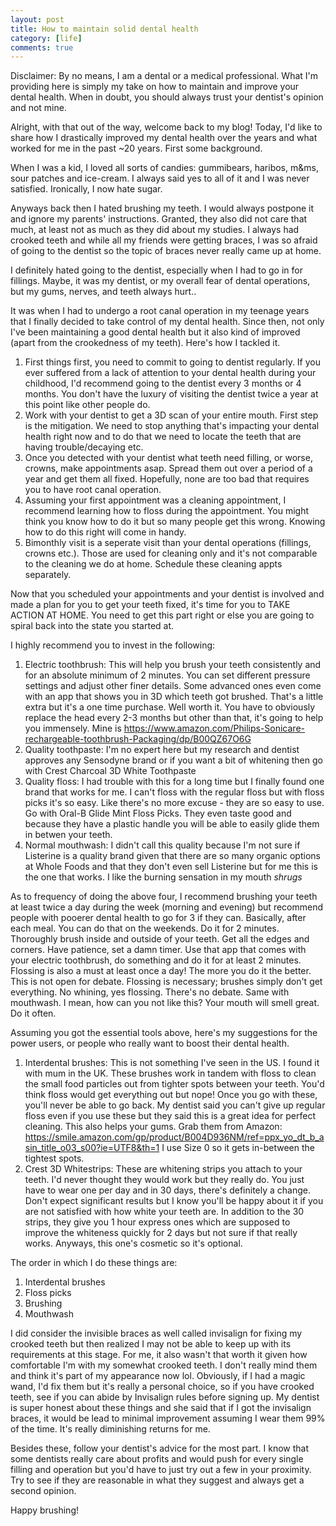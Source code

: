 ```yaml
---
layout: post
title: How to maintain solid dental health
category: [life]
comments: true
---
```


Disclaimer: By no means, I am a dental or a medical professional. What I'm providing here is simply my take on how to maintain and improve your dental health. When in doubt, you should always trust your dentist's opinion and not mine.

Alright, with that out of the way, welcome back to my blog! Today, I'd like to share how I drastically improved my dental health over the years and what worked for me in the past ~20 years. First some background.

When I was a kid, I loved all sorts of candies: gummibears, haribos, m&ms, sour patches and ice-cream. I always said yes to all of it and I was never satisfied. Ironically, I now hate sugar. 

Anyways back then I hated brushing my teeth. I would always postpone it and ignore my parents' instructions. Granted, they also did not care that much, at least not as much as they did about my studies. I always had crooked teeth and while all my friends were getting braces, I was so afraid of going to the dentist so the topic of braces never really came up at home.

I definitely hated going to the dentist, especially when I had to go in for fillings. Maybe, it was my dentist, or my overall fear of dental operations, but my gums, nerves, and teeth always hurt..

It was when I had to undergo a root canal operation in my teenage years that I finally decided to take control of my dental health. Since then, not only I've been maintaining a good dental health but it also kind of improved (apart from the crookedness of my teeth). Here's how I tackled it.

1. First things first, you need to commit to going to dentist regularly. If you ever suffered from a lack of attention to your dental health during your childhood, I'd recommend going to the dentist every 3 months or 4 months. You don't have the luxury of visiting the dentist twice a year at this point like other people do.
2. Work with your dentist to get a 3D scan of your entire mouth. First step is the mitigation. We need to stop anything that's impacting your dental health right now and to do that we need to locate the teeth that are having trouble/decaying etc.
3. Once you detected with your dentist what teeth need filling, or worse, crowns, make appointments asap. Spread them out over a period of a year and get them all fixed. Hopefully, none are too bad that requires you to have root canal operation.
4. Assuming your first appointment was a cleaning appointment, I recommend learning how to floss during the appointment. You might think you know how to do it but so many people get this wrong. Knowing how to do this right will come in handy.
5. Bimonthly visit is a seperate visit than your dental operations (fillings, crowns etc.). Those are used for cleaning only and it's not comparable to the cleaning we do at home. Schedule these cleaning appts separately.

Now that you scheduled your appointments and your dentist is involved and made a plan for you to get your teeth fixed, it's time for you to TAKE ACTION AT HOME. You need to get this part right or else you are going to spiral back into the state you started at.

I highly recommend you to invest in the following:
1. Electric toothbrush: This will help you brush your teeth consistently and for an absolute minimum of 2 minutes. You can set different pressure settings and adjust other finer details. Some advanced ones even come with an app that shows you in 3D which teeth got brushed. That's a little extra but it's a one time purchase. Well worth it. You have to obviously replace the head every 2-3 months but other than that, it's going to help you immensely. Mine is https://www.amazon.com/Philips-Sonicare-rechargeable-toothbrush-Packaging/dp/B00QZ67O6G
2. Quality toothpaste: I'm no expert here but my research and dentist approves any Sensodyne brand or if you want a bit of whitening then go with Crest Charcoal 3D White Toothpaste
3. Quality floss: I had trouble with this for a long time but I finally found one brand that works for me. I can't floss with the regular floss but with floss picks it's so easy. Like there's no more excuse - they are so easy to use. Go with Oral-B Glide Mint Floss Picks. They even taste good and because they have a plastic handle you will be able to easily glide them in betwen your teeth.
4. Normal mouthwash: I didn't call this quality because I'm not sure if Listerine is a quality brand given that there are so many organic options at Whole Foods and that they don't even sell Listerine but for me this is the one that works. I like the burning sensation in my mouth *shrugs*

As to frequency of doing the above four, I recommend brushing your teeth at least twice a day during the week (morning and evening) but recommend people with pooerer dental health to go for 3 if they can. Basically, after each meal. You can do that on the weekends. Do it for 2 minutes. Thoroughly brush inside and outside of your teeth. Get all the edges and corners. Have patience, set a damn timer. Use that app that comes with your electric toothbrush, do something and do it for at least 2 minutes.
Flossing is also a must at least once a day! The more you do it the better. This is not open for debate. Flossing is necessary; brushes simply don't get everything. No whining, yes flossing. There's no debate.
Same with mouthwash. I mean, how can you not like this? Your mouth will smell great. Do it often.

Assuming you got the essential tools above, here's my suggestions for the power users, or people who really want to boost their dental health.
1. Interdental brushes: This is not something I've seen in the US. I found it with mum in the UK.  These brushes work in tandem with floss to clean the small food particles out from tighter spots between your teeth. You'd think floss would get everything out but nope! Once you go with these, you'll never be able to go back. My dentist said you can't give up regular floss even if you use these but they said this is a great idea for perfect cleaning. This also helps your gums. Grab them from Amazon: https://smile.amazon.com/gp/product/B004D936NM/ref=ppx_yo_dt_b_asin_title_o03_s00?ie=UTF8&th=1
I use Size 0 so it gets in-between the tightest spots.
2. Crest 3D Whitestrips: These are whitening strips you attach to your teeth. I'd never thought they would work but they really do. You just have to wear one per day and in 30 days, there's definitely a change. Don't expect significant results but I know you'll be happy about it if you are not satisfied with how white your teeth are. In addition to the 30 strips, they give you 1 hour express ones which are supposed to improve the whiteness quickly for 2 days but not sure if that really works. Anyways, this one's cosmetic so it's optional.

The order in which I do these things are:
1. Interdental brushes
2. Floss picks
3. Brushing
4. Mouthwash

I did consider the invisible braces as well called invisalign for fixing my crooked teeth but then realized I may not be able to keep up with its requirements at this stage. For me, it also wasn't that worth it given how comfortable I'm with my somewhat crooked teeth. I don't really mind them and think it's part of my appearance now lol. Obviously, if I had a magic wand, I'd fix them but it's really a personal choice, so if you have crooked teeth, see if you can abide by Invisalign rules before signing up. My dentist is super honest about these things and she said that if I got the invisalign braces, it would be lead to minimal improvement assuming I wear them 99% of the time. It's really diminishing returns for me.

Besides these, follow your dentist's advice for the most part. I know that some dentists really care about profits and would push for every single filling and operation but you'd have to just try out a few in your proximity. Try to see if they are reasonable in what they suggest and always get a second opinion.

Happy brushing!
